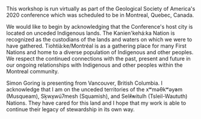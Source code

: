 This workshop is run virtually as part of the Geological Society of America's 2020 conference which was scheduled to be in Montreal, Quebec, Canada.

We would like to begin by acknowledging that the Conference's host city is located on unceded Indigenous lands. The Kanien'kehá:ka Nation is recognized as the custodians of the lands and waters on which we were to have gathered. Tiohtià:ke/Montréal is as a gathering place for many First Nations and home to a diverse population of Indigenous and other peoples. We respect the continued connections with the past, present and future in our ongoing relationships with Indigenous and other peoples within the Montreal community.

Simon Goring is presenting from Vancouver, British Columbia. I acknowledge that I am on the unceded territories of the xʷməθkʷəy̓əm (Musqueam), Sḵwx̱wú7mesh (Squamish), and Sel̓íl̓witulh (Tsleil-Waututh) Nations. They have cared for this land and I hope that my work is able to continue their legacy of stewardship in its own way.
